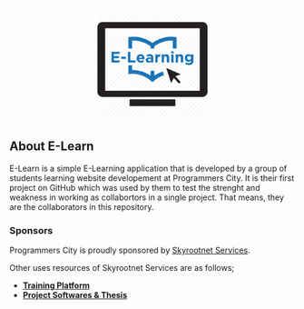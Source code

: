 
<p align="center"><img src="https://github.com/destinybravos/E-Learn/blob/master/img/elearning.png" width="200"></p>

## About E-Learn
E-Learn is a simple E-Learning application that is developed by a group of students learning website developement 
at Programmers City. It is their first project on GitHub which was used by them to test the strenght 
and weakness in working as collabortors in a single project. That means, they are the collaborators in this 
repository.

### Sponsors
Programmers City is proudly sponsored by [Skyrootnet Services](https://skyrootservices.net/).

Other uses resources of Skyrootnet Services are as follows;
- **[Training Platform](https://training.skyrootservices.net/)**
- **[Project Softwares & Thesis](https://project.skyrootservices.net)**
<!-- hyphen(-) for just bullet/list-item, asterisk(**) for bold list-item -->


